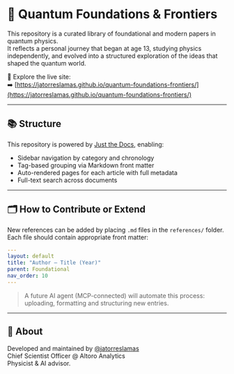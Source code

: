 # 🧠 Quantum Foundations & Frontiers

This repository is a curated library of foundational and modern papers in quantum physics.  
It reflects a personal journey that began at age 13, studying physics independently, and evolved into a structured exploration of the ideas that shaped the quantum world.

📘 Explore the live site:  
➡️ [https://jatorreslamas.github.io/quantum-foundations-frontiers/](https://jatorreslamas.github.io/quantum-foundations-frontiers/)

---

## 📚 Structure

This repository is powered by [Just the Docs](https://just-the-docs.github.io/just-the-docs/), enabling:

- Sidebar navigation by category and chronology
- Tag-based grouping via Markdown front matter
- Auto-rendered pages for each article with full metadata
- Full-text search across documents

---

## 🗂 How to Contribute or Extend

New references can be added by placing `.md` files in the `references/` folder.  
Each file should contain appropriate front matter:

```yaml
---
layout: default
title: "Author – Title (Year)"
parent: Foundational
nav_order: 10
---
```

> A future AI agent (MCP-connected) will automate this process: uploading, formatting and structuring new entries.

---

## 💬 About

Developed and maintained by [@jatorreslamas](https://github.com/jatorreslamas)  
Chief Scientist Officer @ Altoro Analytics  
Physicist & AI advisor.

